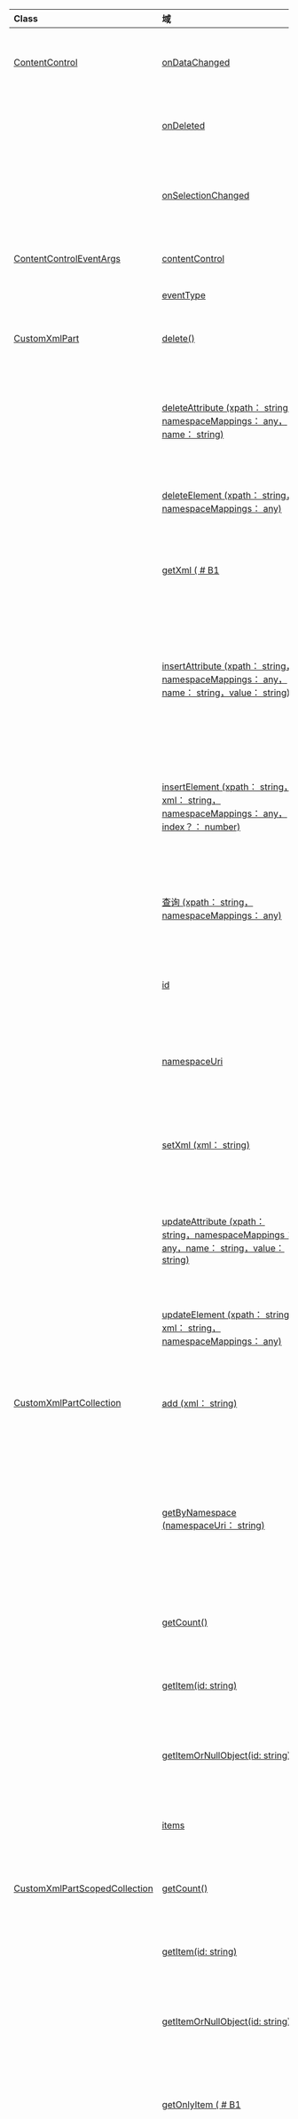 | Class | 域 | 说明 |
|:---|:---|:---|
|[ContentControl](/javascript/api/word/word.contentcontrol)|[onDataChanged](/javascript/api/word/word.contentcontrol#ondatachanged)|更改内容控件中的数据时发生。|
||[onDeleted](/javascript/api/word/word.contentcontrol#ondeleted)|删除内容控件时发生。|
||[onSelectionChanged](/javascript/api/word/word.contentcontrol#onselectionchanged)|在内容控件中的选定内容更改时发生。|
|[ContentControlEventArgs](/javascript/api/word/word.contentcontroleventargs)|[contentControl](/javascript/api/word/word.contentcontroleventargs#contentcontrol)|引发事件的对象。|
||[eventType](/javascript/api/word/word.contentcontroleventargs#eventtype)|事件类型。|
|[CustomXmlPart](/javascript/api/word/word.customxmlpart)|[delete()](/javascript/api/word/word.customxmlpart#delete--)|删除自定义 XML 部件。|
||[deleteAttribute (xpath： string，namespaceMappings： any，name： string) ](/javascript/api/word/word.customxmlpart#deleteattribute-xpath--namespacemappings--name-)|从 xpath 标识的元素中删除具有给定名称的属性。|
||[deleteElement (xpath： string，namespaceMappings： any) ](/javascript/api/word/word.customxmlpart#deleteelement-xpath--namespacemappings-)|删除由 xpath 标识的元素。|
||[getXml ( # B1 ](/javascript/api/word/word.customxmlpart#getxml--)|获取自定义 XML 部件的完整 XML 内容。|
||[insertAttribute (xpath： string，namespaceMappings： any，name： string，value： string) ](/javascript/api/word/word.customxmlpart#insertattribute-xpath--namespacemappings--name--value-)|将具有给定名称和值的属性插入到由 xpath 标识的元素中。|
||[insertElement (xpath： string，xml： string，namespaceMappings： any，index？： number) ](/javascript/api/word/word.customxmlpart#insertelement-xpath--xml--namespacemappings--index-)|在子位置索引处的 xpath 标识的父元素下插入给定的 XML。|
||[查询 (xpath： string，namespaceMappings： any) ](/javascript/api/word/word.customxmlpart#query-xpath--namespacemappings-)|查询自定义 XML 部件的 XML 内容。|
||[id](/javascript/api/word/word.customxmlpart#id)|获取自定义 XML 部件的 ID。|
||[namespaceUri](/javascript/api/word/word.customxmlpart#namespaceuri)|获取自定义 XML 部件的命名空间 URI。|
||[setXml (xml： string) ](/javascript/api/word/word.customxmlpart#setxml-xml-)|设置自定义 XML 部件的完整 XML 内容。|
||[updateAttribute (xpath： string，namespaceMappings： any，name： string，value： string) ](/javascript/api/word/word.customxmlpart#updateattribute-xpath--namespacemappings--name--value-)|使用由 xpath 标识的元素的给定名称更新属性的值。|
||[updateElement (xpath： string，xml： string，namespaceMappings： any) ](/javascript/api/word/word.customxmlpart#updateelement-xpath--xml--namespacemappings-)|更新由 xpath 标识的元素的 XML。|
|[CustomXmlPartCollection](/javascript/api/word/word.customxmlpartcollection)|[add (xml： string) ](/javascript/api/word/word.customxmlpartcollection#add-xml-)|向文档中添加新的自定义 XML 部件。|
||[getByNamespace (namespaceUri： string) ](/javascript/api/word/word.customxmlpartcollection#getbynamespace-namespaceuri-)|获取其命名空间匹配给定命名空间的自定义 XML 部件的新作用域内集合。|
||[getCount()](/javascript/api/word/word.customxmlpartcollection#getcount--)|获取集合中项的数目。|
||[getItem(id: string)](/javascript/api/word/word.customxmlpartcollection#getitem-id-)|获取基于其 ID 的自定义 XML 部件。|
||[getItemOrNullObject(id: string)](/javascript/api/word/word.customxmlpartcollection#getitemornullobject-id-)|获取基于其 ID 的自定义 XML 部件。|
||[items](/javascript/api/word/word.customxmlpartcollection#items)|获取此集合中已加载的子项。|
|[CustomXmlPartScopedCollection](/javascript/api/word/word.customxmlpartscopedcollection)|[getCount()](/javascript/api/word/word.customxmlpartscopedcollection#getcount--)|获取集合中项的数目。|
||[getItem(id: string)](/javascript/api/word/word.customxmlpartscopedcollection#getitem-id-)|获取基于其 ID 的自定义 XML 部件。|
||[getItemOrNullObject(id: string)](/javascript/api/word/word.customxmlpartscopedcollection#getitemornullobject-id-)|获取基于其 ID 的自定义 XML 部件。|
||[getOnlyItem ( # B1 ](/javascript/api/word/word.customxmlpartscopedcollection#getonlyitem--)|如果集合仅包含一个项，则此方法返回该项。|
||[getOnlyItemOrNullObject ( # B1 ](/javascript/api/word/word.customxmlpartscopedcollection#getonlyitemornullobject--)|如果集合仅包含一个项，则此方法返回该项。|
||[items](/javascript/api/word/word.customxmlpartscopedcollection#items)|获取此集合中已加载的子项。|
|[Document](/javascript/api/word/word.document)|[deleteBookmark (名称： string) ](/javascript/api/word/word.document#deletebookmark-name-)|从文档中删除书签（如果存在）。|
||[getBookmarkRange (名称： string) ](/javascript/api/word/word.document#getbookmarkrange-name-)|获取书签的范围。|
||[getBookmarkRangeOrNullObject (名称： string) ](/javascript/api/word/word.document#getbookmarkrangeornullobject-name-)|获取书签的范围。|
||[customXmlParts](/javascript/api/word/word.document#customxmlparts)|获取文档中的自定义 XML 部件。|
||[onContentControlAdded](/javascript/api/word/word.document#oncontentcontroladded)|添加内容控件时发生。|
||[设置](/javascript/api/word/word.document#settings)|获取文档中的加载项设置。|
|[DocumentCreated](/javascript/api/word/word.documentcreated)|[deleteBookmark (名称： string) ](/javascript/api/word/word.documentcreated#deletebookmark-name-)|从文档中删除书签（如果存在）。|
||[getBookmarkRange (名称： string) ](/javascript/api/word/word.documentcreated#getbookmarkrange-name-)|获取书签的范围。|
||[getBookmarkRangeOrNullObject (名称： string) ](/javascript/api/word/word.documentcreated#getbookmarkrangeornullobject-name-)|获取书签的范围。|
||[customXmlParts](/javascript/api/word/word.documentcreated#customxmlparts)|获取文档中的自定义 XML 部件。|
||[设置](/javascript/api/word/word.documentcreated#settings)|获取文档中的加载项设置。|
|[InlinePicture](/javascript/api/word/word.inlinepicture)|[imageFormat](/javascript/api/word/word.inlinepicture#imageformat)|获取嵌入式图像的格式。|
|[List](/javascript/api/word/word.list)|[getLevelFont (级别： number) ](/javascript/api/word/word.list#getlevelfont-level-)|获取列表中指定级别的项目符号、编号或图片的字体。|
||[getLevelPicture (级别： number) ](/javascript/api/word/word.list#getlevelpicture-level-)|获取列表中指定级别的图片的 base64 编码的字符串表示形式。|
||[resetLevelFont (level： number，resetFontName？： boolean) ](/javascript/api/word/word.list#resetlevelfont-level--resetfontname-)|重置列表中指定级别的项目符号、编号或图片的字体。|
||[setLevelPicture (level： number，base64EncodedImage？： string) ](/javascript/api/word/word.list#setlevelpicture-level--base64encodedimage-)|设置列表中指定级别的图片。|
|[Range](/javascript/api/word/word.range)|[getBookmarks (includeHidden？：布尔值，includeAdjacent？： boolean) ](/javascript/api/word/word.range#getbookmarks-includehidden--includeadjacent-)|获取或覆盖区域中所有书签的名称。|
||[insertBookmark (名称： string) ](/javascript/api/word/word.range#insertbookmark-name-)|在区域中插入书签。|
|[设置](/javascript/api/word/word.setting)|[delete()](/javascript/api/word/word.setting#delete--)|删除 Setting 对象。|
||[key](/javascript/api/word/word.setting#key)|获取设置的键。|
||[value](/javascript/api/word/word.setting#value)|获取或设置设置的值。|
|[SettingCollection](/javascript/api/word/word.settingcollection)|[add (key： string，value： any) ](/javascript/api/word/word.settingcollection#add-key--value-)|创建新设置或设置现有设置。|
||[deleteAll ( # B1 ](/javascript/api/word/word.settingcollection#deleteall--)|删除此加载项中的所有设置。|
||[getCount()](/javascript/api/word/word.settingcollection#getcount--)|获取设置的计数。|
||[getItem(key: string)](/javascript/api/word/word.settingcollection#getitem-key-)|按其键（区分大小写）获取设置对象。|
||[getItemOrNullObject(key: string)](/javascript/api/word/word.settingcollection#getitemornullobject-key-)|按其键（区分大小写）获取设置对象。|
||[items](/javascript/api/word/word.settingcollection#items)|获取此集合中已加载的子项。|
|[Table](/javascript/api/word/word.table)|[mergeCells (topRow： number，firstCell： number，bottomRow： number，lastCell： number) ](/javascript/api/word/word.table#mergecells-toprow--firstcell--bottomrow--lastcell-)|合并第一个和最后一个单元格所绑定的单元格。|
|[TableCell](/javascript/api/word/word.tablecell)|[拆分 (rowCount： number，columnCount： number) ](/javascript/api/word/word.tablecell#split-rowcount--columncount-)|将单元格拆分为指定的行数和列数。|
|[TableRow](/javascript/api/word/word.tablerow)|[insertContentControl()](/javascript/api/word/word.tablerow#insertcontentcontrol--)|在行上插入内容控件。|
||[合并 ( # B1 ](/javascript/api/word/word.tablerow#merge--)|将行合并到一个单元格中。|
